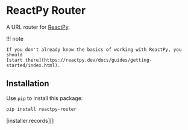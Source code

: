 # ReactPy Router

A URL router for [ReactPy](https://reactpy.dev).

!!! note

    If you don't already know the basics of working with ReactPy, you should
    [start there](https://reactpy.dev/docs/guides/getting-started/index.html).

## Installation

Use `pip` to install this package:

```bash
pip install reactpy-router
```

[installer.records][]
